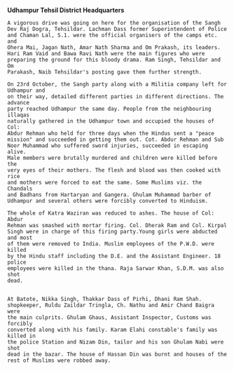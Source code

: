 **Udhampur Tehsil District Headquarters**


    A vigorous drive was going on here for the organisation of the Sangh
    Dev Raj Dogra, Tehsildar. Lachman Dass former Superintendent of Police
    and Chaman Lal, S.1. were the official organisers of the camps etc. and
    Ohera Mai, Jagan Nath, Amar Nath Sharma and Om Prakash, its leaders.
    Hari Ram Vaid and Bawa Ravi Nath were the main figures who were
    preparing the ground for this bloody drama. Ram Singh, Tehsildar and Om
    Parakash, Naib Tehsildar's posting gave them further strength.
    
    On 23rd October, the Sangh party along with a Militia company left for Udhampur and
    on their way, detailed different parties in different directions. The advance
    party reached Udhampur the same day. People from the neighbouring illaqas
    naturally gathered in the Udhampur town and occupied the houses of Col:
    Abdur Rehman who held for three days when the Hindus sent a "peace
    mission" and succeeded in getting them out. Cot. Abdur Rehman and Sub
    Noor Muhammad who suffered sword injuries, succeeded in escaping alive.
    Male members were brutally murdered and children were killed before the
    very eyes of their mothers. The flesh and blood was then cooked with rice
    and mothers were forced to eat the same. Some Muslims viz. the Chandals
    and Badhans from Hartaryan and Gangera. Ghulam Muhammad barber of
    Udhampur and several others were forcibly converted to Hinduism.
    
    The whole of Katra Waziran was reduced to ashes. The house of Col: Abdur
    Rehman was smashed with mortar firing. Col. Dherak Ram and Col. Kirpal
    Singh were in charge of this firing party.Young girls were abducted and most
    of them were removed to India. Muslim employees of the P.W.D. were killed
    by the Hindu staff including the D.E. and the Assistant Engineer. 18 police
    employees were killed in the thana. Raja Sarwar Khan, S.D.M. was also shot
    dead.


    At Batote, Nikka Singh, Thakkar Dass of Pirhi, Dhani Ram Shah.
    shopkeeper, Ruldu Zaildar Tringla, Ch. Nathu and Amir Chand Baigra were
    the main culprits. Ghulam Ghaus, Assistant Inspector, Customs was forcibly
    converted along with his family. Karam Elahi constable's family was killed in
    the police Station and Nizam Din, tailor and his son Ghulam Nabi were shot
    dead in the bazar. The house of Hassan Din was burnt and houses of the
    rest of Muslims were robbed away.
